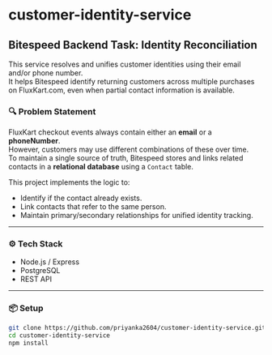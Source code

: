 # customer-identity-service
## Bitespeed Backend Task: Identity Reconciliation

This service resolves and unifies customer identities using their email and/or phone number.  
It helps Bitespeed identify returning customers across multiple purchases on FluxKart.com, even when partial contact information is available.

### 🔍 Problem Statement

FluxKart checkout events always contain either an **email** or a **phoneNumber**.  
However, customers may use different combinations of these over time.  
To maintain a single source of truth, Bitespeed stores and links related contacts in a **relational database** using a `Contact` table.

This project implements the logic to:
- Identify if the contact already exists.
- Link contacts that refer to the same person.
- Maintain primary/secondary relationships for unified identity tracking.

---

### ⚙️ Tech Stack
- Node.js / Express
- PostgreSQL
- REST API

---

### 📦 Setup

```bash
git clone https://github.com/priyanka2604/customer-identity-service.git
cd customer-identity-service
npm install

